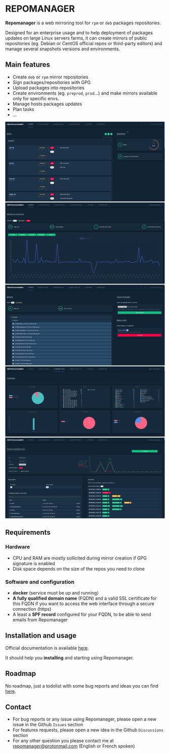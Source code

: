 <h1>REPOMANAGER</h1>

**Repomanager** is a web mirroring tool for ``rpm`` or ``deb`` packages repositories.

Designed for an enterprise usage and to help deployment of packages updates on large Linux servers farms, it can create mirrors of public repositories (eg. Debian or CentOS official repos or third-party editors) and manage several snapshots versions and environments.

<h2>Main features</h2>

- Create ``deb`` or ``rpm`` mirror repositories
- Sign packages/repositories with GPG
- Upload packages into repositories
- Create environments (eg. ``preprod``, ``prod``...) and make mirrors available only for specific envs.
- Manage hosts packages updates
- Plan tasks
- ...

![alt text](https://github.com/lbr38/resources/blob/main/screenshots/repomanager/demo-1.gif?raw=true)
![alt text](https://github.com/lbr38/resources/blob/main/screenshots/repomanager/repomanager-2.png?raw=true)
![alt text](https://github.com/lbr38/resources/blob/main/screenshots/repomanager/repomanager-4.png?raw=true)
![alt text](https://github.com/lbr38/resources/blob/main/screenshots/repomanager/repomanager-5.png?raw=true)
![alt text](https://github.com/lbr38/resources/blob/main/screenshots/repomanager/repomanager-3.png?raw=true)

<h2>Requirements</h2>

<h3>Hardware</h3>

- CPU and RAM are mostly sollicited during mirror creation if GPG signature is enabled
- Disk space depends on the size of the repos you need to clone

<h3>Software and configuration</h3>

- **docker** (service must be up and running)
- **A fully qualified domain name** (FQDN) and a valid SSL certificate for this FQDN if you want to access the web interface through a secure connection (https)
- A least a **SPF record** configured for your FQDN, to be able to send emails from Repomanager

<h2>Installation and usage</h2>

Official documentation is available <a href="https://github.com/lbr38/repomanager/wiki">here</a>.

It should help you **installing** and starting using Repomanager.

<h2>Roadmap</h2>

No roadmap, just a todolist with some bug reports and ideas you can find <a href="https://github.com/lbr38/repomanager/blob/devel/Todolist">here</a>.

<h2>Contact</h2>

- For bug reports or any issue using Repomanager, please open a new issue in the Github ``Issues`` section
- For features requests, please open a new idea in the Github ``Discussions`` section
- For any other question you please contact me at <a href="mailto:repomanager@protonmail.com">repomanager@protonmail.com</a> (English or French spoken)
